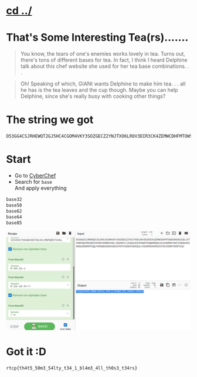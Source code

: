 # [cd ../](../../index.md)
# That's Some Interesting Tea(rs).......

> You know, the tears of one's enemies works lovely in tea. Turns out, there's tons of different bases for tea. In fact, I think I heard Delphine talk about this chef website she used for her tea base combinations. . .

> Oh! Speaking of which, GIANt wants Delphine to make him tea. . . all he has is the tea leaves and the cup though. Maybe you can help Delphine, since she's really busy with cooking other things?

# The string we got
```
O53GG4CSJRHEWQT2GJ5HC4CGOM4VKY3SOZGECZ2YNJTXO6LROV3DIR3CK4ZEMWCDHFMTOWSXGRSHU23DLJVTS5BXOQZXMU3ONJSFKRCVO5BEGVSELJSGUNSYLI2XQ32UOI3FKWDYMJQWOMKQOJ4XIU2WN5KTKWT2INUW44SZONGUUN2BMFRTQQJYKM3WGSSUNVXGEU3THFIFUSDHIVWVEQ3LJVUXEMSXK5MXSZ3TG5JXORKTMZRFIVQ=
```

# Start
- Go to [CyberChef](https://gchq.github.io/CyberChef)
- Search for `base`  
And apply everything
```
base32
base58
base62
base64
base85
```
![flag.png](flag.png)

# Got it :D
```
rtcp{th4t5_50m3_54lty_t34_1_bl4m3_4ll_th0s3_t34rs}
```
